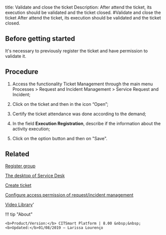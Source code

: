 title: Validate and close the ticket
Description: After attend the ticket, its execution should be validated and the ticket closed.
#Validate and close the ticket
After attend the ticket, its execution should be validated and the ticket closed.

Before getting started
--------------------------

It's necessary to previously register the ticket and have permission to validate
it.

Procedure
-------------

1.  Access the functionality Ticket Management through the main menu Processes
    \> Request and Incident Management \> Service Request and Incident;

2.  Click on the ticket and then in the icon “Open”;

3.  Certify the ticket attendance was done according to the demand;

4.  In the field **Execution Registration**, describe if the information about
    the activity execution;

5.  Click on the option button and then on "Save".

Related
-----------

[Register group](/en-us/citsmart-platform-8/initial-settings/access-settings/user/register-groups.html)

[The desktop of Service Desk](/en-us/citsmart-platform-8/processes/tickets/use/desktop-of-service-desk.html)

[Create ticket](/en-us/citsmart-platform-8/processes/tickets/use/create-ticket.html)

[Configure access permission of request/incident management](/en-us/citsmart-platform-8/processes/tickets/configuration/configure-access-permission-ticket.html)

<i class='fa fa-youtube-play  fa-2x' style='color:#97ce17;vertical-align: middle;'> </i> [Video Library](https://www.youtube.com/playlist?list=PLB5qK2uzf2RNrJnhiXj3dbmgsm9-quhfz)'

!!! tip "About"

    <b>Product/Version:</b> CITSmart Platform | 8.00 &nbsp;&nbsp;
    <b>Updated:</b>01/08/2019 – Larissa Lourenço
